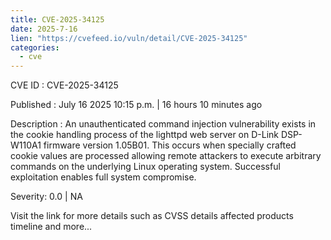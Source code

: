 ```yaml
--- 
title: CVE-2025-34125
date: 2025-7-16
lien: "https://cvefeed.io/vuln/detail/CVE-2025-34125"
categories:
  - cve
---
```


CVE ID : CVE-2025-34125

Published :  July 16
2025
10:15 p.m. | 16 hours
10 minutes ago

Description : An unauthenticated command injection vulnerability exists in the cookie handling process of the lighttpd web server on D-Link DSP-W110A1 firmware version 1.05B01. This occurs when specially crafted cookie values are processed
allowing remote attackers to execute arbitrary commands on the underlying Linux operating system. Successful exploitation enables full system compromise.

Severity: 0.0 | NA

Visit the link for more details
such as CVSS details
affected products
timeline
and more...
